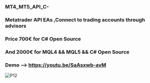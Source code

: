 ### MT4_MT5_API_C-
### Metatrader API EAs ,Connect to trading accounts through advisors
### Price 700€ for C# Open Source
### And 2000€ for MQL4 && MQL5 && C# Open Source 
### Demo --> https://youtu.be/SaAsxwb-avM
![P12](https://user-images.githubusercontent.com/42383476/161433548-884e5ef8-934a-414d-a6be-9f0bc3675779.png)
